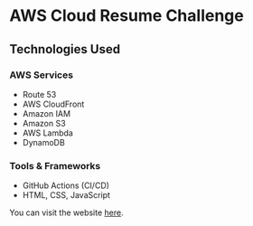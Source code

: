 ﻿# AWS Cloud Resume Challenge

## Technologies Used

### AWS Services

- Route 53
- AWS CloudFront
- Amazon IAM
- Amazon S3
- AWS Lambda
- DynamoDB

### Tools & Frameworks

- GitHub Actions (CI/CD)
- HTML, CSS, JavaScript

You can visit the website [here](https://muhammed-yildirim.com/).
